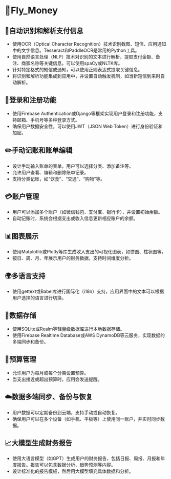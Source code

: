 # 💸Fly_Money

## 📸自动识别和解析支付信息

- 使用OCR（Optical Character Recognition）技术识别截图、短信、应用通知中的文字信息。Tesseract和PaddleOCR是常用的Python工具。
- 使用自然语言处理（NLP）技术对识别的文本进行解析，提取支付金额、备注、商家名称等关键信息。可以使用spaCy或NLTK库。
- 针对特定格式的短信或通知，可以使用正则表达式提取关键信息。
- 将识别和解析功能集成到应用中，并设置自动触发机制，如当新短信到来时自动解析。

## 🔑登录和注册功能

- 使用Firebase Authentication或Django等框架实现用户登录和注册功能，支持邮箱、手机号等多种登录方式。
- 确保用户数据安全性，可以使用JWT（JSON Web Token）进行身份验证和加密。

## ✏️手动记账和账单编辑

- 设计手动输入账单的表单，用户可以选择分类、添加备注等。
- 允许用户查看、编辑和删除账单记录。
- 支持分类记账，如“饮食”、“交通”、“购物”等。

## 💳账户管理

- 用户可以添加多个账户（如微信钱包、支付宝、银行卡），并设置初始余额。
- 自动记账时，系统会根据支出或收入信息更新相应账户的余额。

## 📊图表展示

- 使用Matplotlib或Plotly等库生成收入支出的可视化图表，如饼图、柱状图等。
- 按日、周、月、年展示用户的财务数据，支持时间维度分析。

## 🌍多语言支持

- 使用gettext或Babel库进行国际化（i18n）支持，应用界面中的文本可以根据用户选择的语言进行切换。

## 💾数据存储

- 使用SQLite或Realm等轻量级数据库进行本地数据存储。
- 使用Firebase Realtime Database或AWS DynamoDB等云服务，实现数据的多端同步和备份。

## 📅预算管理

- 允许用户为每月或每个分类设置预算。
- 当支出接近或超出预算时，应用会发送提醒。

## ☁️数据多端同步、备份与恢复

- 用户数据可以定期备份到云端，支持手动或自动恢复。
- 确保用户可以在多个设备（如手机、平板等）上使用同一账户，并实时同步数据。

## 📈大模型生成财务报告

- 使用大语言模型（如GPT）生成用户的财务报告，包括日报、周报、月报和年度报告。报告可以包含数据分析、趋势预测等内容。
- 设计标准化的报告模板，然后用大模型填充具体数据和分析。
